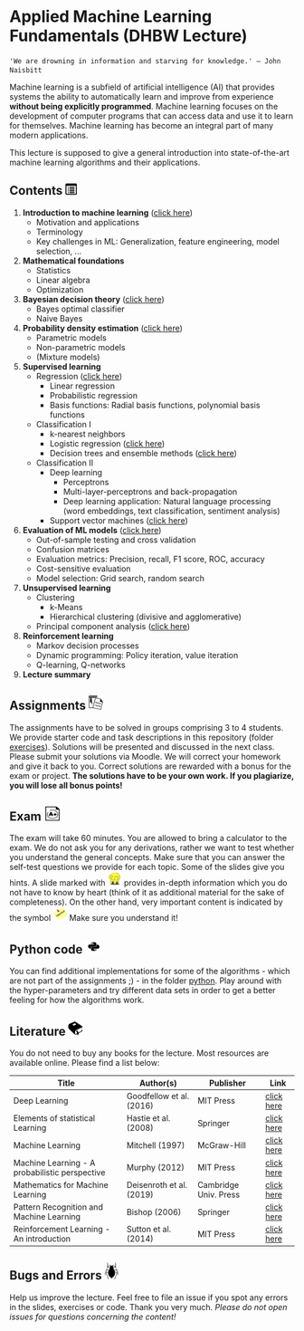 # Applied Machine Learning Fundamentals (DHBW Lecture)

```
'We are drowning in information and starving for knowledge.' – John Naisbitt
```

Machine learning is a subfield of artificial intelligence (AI) that provides systems the ability to automatically learn and improve from experience **without being explicitly programmed**. Machine learning focuses on the development of computer programs that can access data and use it to learn for themselves. Machine learning has become an integral part of many modern applications.

This lecture is supposed to give a general introduction into state-of-the-art machine learning algorithms and their applications.

## Contents <img src="https://github.com/DaWe1992/Applied_ML_Fundamentals/blob/master/03_tex_files/03_img/toc.png" width="20px" height="20px">

1. **Introduction to machine learning** ([click here](https://github.com/DaWe1992/Applied_ML_Fundamentals/blob/master/01_slides/01_intro_ml.pdf))
    * Motivation and applications
    * Terminology
    * Key challenges in ML: Generalization, feature engineering, model selection, ...
2. **Mathematical foundations**
	* Statistics
	* Linear algebra
	* Optimization
3. **Bayesian decision theory** ([click here](https://github.com/DaWe1992/Applied_ML_Fundamentals/blob/master/01_slides/03_decision_theory.pdf))
    * Bayes optimal classifier
    * Naive Bayes
4. **Probability density estimation** ([click here](https://github.com/DaWe1992/Applied_ML_Fundamentals/blob/master/01_slides/04_density_estimation.pdf))
    * Parametric models
	* Non-parametric models
	* (Mixture models)
5. **Supervised learning**
    * Regression ([click here](https://github.com/DaWe1992/Applied_ML_Fundamentals/blob/master/01_slides/05_regression.pdf))
      * Linear regression
	  * Probabilistic regression
      * Basis functions: Radial basis functions, polynomial basis functions
    * Classification I
      * k-nearest neighbors
      * Logistic regression ([click here](https://github.com/DaWe1992/Applied_ML_Fundamentals/blob/master/01_slides/07_logistic_regression.pdf))
      * Decision trees and ensemble methods ([click here](https://github.com/DaWe1992/Applied_ML_Fundamentals/blob/master/01_slides/08_decision_trees.pdf))
	* Classification II
      * Deep learning
        * Perceptrons
        * Multi-layer-perceptrons and back-propagation
        * Deep learning application: Natural language processing (word embeddings, text classification, sentiment analysis)
      * Support vector machines ([click here](https://github.com/DaWe1992/Applied_ML_Fundamentals/blob/master/01_slides/11_svm.pdf))
6. **Evaluation of ML models** ([click here](https://github.com/DaWe1992/Applied_ML_Fundamentals/blob/master/01_slides/09_evaluation.pdf))
	* Out-of-sample testing and cross validation
	* Confusion matrices
	* Evaluation metrics: Precision, recall, F1 score, ROC, accuracy
	* Cost-sensitive evaluation
	* Model selection: Grid search, random search
6. **Unsupervised learning**
    * Clustering
      * k-Means
      * Hierarchical clustering (divisive and agglomerative)
    * Principal component analysis ([click here](https://github.com/DaWe1992/Applied_ML_Fundamentals/blob/master/01_slides/13_pca.pdf))
7. **Reinforcement learning**
    * Markov decision processes
    * Dynamic programming: Policy iteration, value iteration
    * Q-learning, Q-networks
8. **Lecture summary**

## Assignments <img src="https://github.com/DaWe1992/Applied_ML_Fundamentals/blob/master/03_tex_files/03_img/assignments.png" width="25px" height="25px">
The assignments have to be solved in groups comprising 3 to 4 students. We provide starter code and task descriptions in this repository (folder [exercises](https://github.com/DaWe1992/Applied_ML_Fundamentals/tree/master/02_exercises)). Solutions will be presented and discussed in the next class. Please submit your solutions via Moodle. We will correct your homework and give it back to you. Correct solutions are rewarded with a bonus for the exam or project. **The solutions have to be your own work. If you plagiarize, you will lose all bonus points!**

## Exam <img src="https://github.com/DaWe1992/Applied_ML_Fundamentals/blob/master/03_tex_files/03_img/exam.png" width="30px" height="25px">
The exam will take 60 minutes. You are allowed to bring a calculator to the exam. We do not ask you for any derivations, rather we want to test whether you understand the general concepts. Make sure that you can answer the self-test questions we provide for each topic. Some of the slides give you hints. A slide marked with <img src="https://github.com/DaWe1992/Applied_ML_Fundamentals/blob/master/03_tex_files/03_img/scream.png" width="25px" height="25px"> provides in-depth information which you do not have to know by heart (think of it as additional material for the sake of completeness). On the other hand, very important content is indicated by the symbol <img src="https://github.com/DaWe1992/Applied_ML_Fundamentals/blob/master/03_tex_files/03_img/important.png" width="25px" height="25px"> Make sure you understand it!

## Python code <img src="https://github.com/DaWe1992/Applied_ML_Fundamentals/blob/master/03_tex_files/03_img/python.jpg" width="30px" height="25px">
You can find additional implementations for some of the algorithms - which are not part of the assignments ;) - in the folder [python](https://github.com/DaWe1992/Applied_ML_Fundamentals/tree/master/04_python). Play around with the hyper-parameters and try different data sets in order to get a better feeling for how the algorithms work.

## Literature <img src="https://github.com/DaWe1992/Applied_ML_Fundamentals/blob/master/03_tex_files/03_img/literature.png" width="25px" height="25px">
You do not need to buy any books for the lecture. Most resources are available online. Please find a list below:

| Title                                    	     | Author(s)                    | Publisher 				| Link                                                         			|
|------------------------------------------	     |-----------------------------	|-----------				|--------------------------------------------------------------			|
| Deep Learning                            	     | Goodfellow et al. (2016)		| MIT Press     			| [click here](https://www.deeplearningbook.org/) 		        		|
| Elements of statistical Learning               | Hastie et al. (2008) 		| Springer      			| [click here](https://web.stanford.edu/~hastie/Papers/ESLII.pdf)		|
| Machine Learning                               | Mitchell (1997)              | McGraw-Hill   			| [click here](http://profsite.um.ac.ir/~monsefi/machine-learning/pdf/Machine-Learning-Tom-Mitchell.pdf)																																							|
| Machine Learning - A probabilistic perspective | Murphy (2012)				| MIT Press     			| [click here](https://doc.lagout.org/science/Artificial%20Intelligence/Machine%20learning/Machine%20Learning_%20A%20Probabilistic%20Perspective%20%5BMurphy%202012-08-24%5D.pdf)																			|
| Mathematics for Machine Learning               | Deisenroth et al. (2019)     | Cambridge Univ. Press		| [click here](https://mml-book.github.io/)								|
| Pattern Recognition and Machine Learning 	     | Bishop (2006)   			    | Springer  				| [click here](http://users.isr.ist.utl.pt/~wurmd/Livros/school/Bishop%20-%20Pattern%20Recognition%20And%20Machine%20Learning%20-%20Springer%20%202006.pdf) 																									|
| Reinforcement Learning - An introduction       | Sutton et al. (2014)         | MIT Press     			| [click here](http://incompleteideas.net/book/bookdraft2017nov5.pdf)   |

## Bugs and Errors <img src="https://github.com/DaWe1992/Applied_ML_Fundamentals/blob/master/03_tex_files/03_img/bug.png" width="25px" height="30px">
Help us improve the lecture. Feel free to file an issue if you spot any errors in the slides, exercises or code.
Thank you very much. *Please do not open issues for questions concerning the content!*
